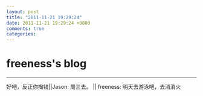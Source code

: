 ```yaml
---
layout: post
title: "2011-11-21 19:29:24"
date: 2011-11-21 19:29:24 +0800
comments: true
categories: 
---
```


# freeness's blog

----------

>
好吧，反正你掏钱||Jason: 周三去。 || freeness: 明天去游泳吧，去消消火